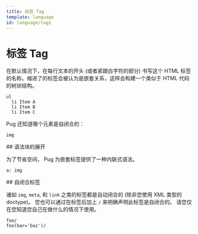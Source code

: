 ```yaml
---
title: 标签 Tag
template: language
id: language/tags
---
```


# 标签 Tag

在默认情况下，在每行文本的开头 (或者紧跟白字符的部分) 书写这个 HTML 标签的名称。缩进了的标签会被认为是嵌套关系，这样会构建一个类似于 HTML 代码的树状结构。

```pug-preview
ul
  li Item A
  li Item B
  li Item C
```

Pug 还知道哪个元素是自闭合的：

```pug-preview
img
```

<span id="block-expansion" />
## 语法块的展开

为了节省空间， Pug 为嵌套标签提供了一种内联式语法。

```pug-preview
a: img
```

<span id="self-closing-tags" />
## 自闭合标签

诸如 `img`, `meta`, 和 `link` 之类的标签都是自动闭合的 (除非您使用 XML 类型的 doctype)。 您也可以通过在标签后加上 `/` 来明确声明此标签是自闭合的。 请您仅在您知道您自己在做什么的情况下使用。

```pug-preview
foo/
foo(bar='baz')/
```

